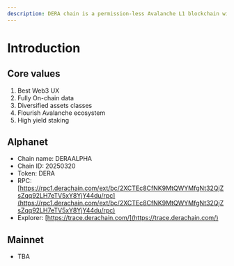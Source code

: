 ```yaml
---
description: DERA chain is a permission-less Avalanche L1 blockchain with unique values.
---
```


# Introduction

## Core values

1. Best Web3 UX
2. Fully On-chain data
3. Diversified assets classes
4. Flourish Avalanche ecosystem
5. High yield staking

## Alphanet

* Chain name: DERAALPHA
* Chain ID: 20250320
* Token: DERA
* RPC: [https://rpc1.derachain.com/ext/bc/2XCTEc8CfNK9MtQWYMfgNt32QjZsZqq92LH7eTV5xY8YjY44du/rpc](https://rpc1.derachain.com/ext/bc/2XCTEc8CfNK9MtQWYMfgNt32QjZsZqq92LH7eTV5xY8YjY44du/rpc)
* Explorer: [https://trace.derachain.com/](https://trace.derachain.com/)

## Mainnet

* TBA
